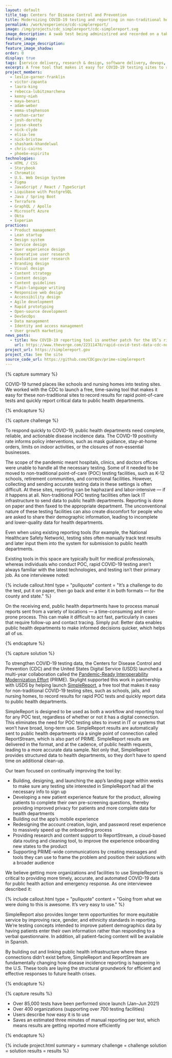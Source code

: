 ```yaml
---
layout: default
title_tag: Centers for Disease Control and Prevention
title: Modernizing COVID-19 testing and reporting in non-traditional healthcare settings
permalink: /work/experience/cdc-simplereport/
image: /img/projects/cdc_simplereport/cdc-simplereport.svg
image_description: A swab test being administired and recorded on a tablet
feature_image:
feature_image_description:
feature_image_shadow:
order: 0
display: true
tags: [service delivery, research & design, software delivery, devops, cloud & platforms, data & analytics, apis, security & privacy, healthcare, leslie-garner-franklin, victor-zapanta, laura-king, rebecca-lubitzmarchena, kenny-nieh, maya-benari, adam-weber, emma-stephenson, nathan-carter, josh-dorothy, jesse-skeets, nick-clyde, elisa-lee, nick-bristow, shashank-khandelwal, chris-cairns, phoebe-espiritu]
excerpt: A free tool that makes it easy for COVID-19 testing sites to record results for rapid point-of-care tests and quickly report data to public health departments.
project_members:
  - leslie-garner-franklin
  - victor-zapanta
  - laura-king
  - rebecca-lubitzmarchena
  - kenny-nieh
  - maya-benari
  - adam-weber
  - emma-stephenson
  - nathan-carter
  - josh-dorothy
  - jesse-skeets
  - nick-clyde
  - elisa-lee
  - nick-bristow
  - shashank-khandelwal
  - chris-cairns
  - phoebe-espiritu
technologies:
  - HTML / CSS
  - Storybook
  - Chromatic
  - U.S. Web Design System
  - Figma
  - JavaScript / React / TypeScript
  - Liquibase with PostgreSQL
  - Java / Spring Boot
  - Terraform
  - GraphQL / Apollo
  - Microsoft Azure
  - Okta
  - Experian
practices:
  - Product management
  - Lean startup
  - Design system
  - Service design
  - User experience design
  - Generative user research
  - Evaluative user research
  - Branding design
  - Visual design
  - Content strategy
  - Content design
  - Content guidelines
  - Plain-language writing
  - Responsive web design
  - Accessibility design
  - Agile development
  - Rapid prototyping
  - Open-source development
  - DevSecOps
  - Data management
  - Identity and access management
  - User growth marketing
news_posts:
  - title: New COVID-19 reporting tool is another patch for the US’s rickety health data system
    url: https://www.theverge.com/22311478/rapid-covid-test-data-cdc-nursing-home-usds-arizona
project_url: https://simplereport.gov
project_cta: See the site
source_code_url: https://github.com/CDCgov/prime-simplereport
---
```


{% capture summary %}
  <p>
    COVID-19 turned places like schools and nursing homes into testing sites. We worked with the CDC to launch a free, time-saving tool that makes it easy for these non-traditional sites to record results for rapid point-of-care tests and quickly report critical data to public health departments.
  </p>
{% endcapture %}

{% capture challenge %}
  <p>
    To respond quickly to COVID-19, public health departments need complete, reliable, and actionable disease incidence data. The COVID-19 positivity rate informs policy interventions, such as mask guidance, stay-at-home orders, limits on indoor activities, or the closures of non-essential businesses.
  </p>

  <p>
    The scope of the pandemic meant hospitals, clinics, and doctors offices were unable to handle all the necessary testing. Some of it needed to be moved to non-traditional point-of-care (POC) testing facilities, such as K-12 schools, retirement communities,  and correctional facilities. However, collecting and sending accurate testing data in these settings is often difficult. At these sites, reporting can be haphazard and labor-intensive — if it happens at all. Non-traditional POC testing facilities often lack IT infrastructure to send data to public health departments. Reporting is done on paper and then faxed to the appropriate department. The unconventional nature of these testing facilities can also create discomfort for people who are asked to share their demographic information, leading to incomplete and lower-quality data for health departments.
  </p>

  <p>
    Even when using existing reporting tools (for example, the National Healthcare Safety Network), testing sites often manually track test results and later input them into the system for submission to public health departments.
  </p>

  <p>
    Existing tools in this space are typically built for medical professionals, whereas individuals who conduct POC, rapid COVID-19 testing aren’t always familiar with the latest technologies, and testing isn’t their primary job. As one interviewee noted:
  </p>

{% include callout.html
  type = "pullquote"
  content = "It’s a challenge to do the test, put it on paper, then go back and enter it in both formats — for the county and state."
%}

  <p>
    On the receiving end, public health departments have to process manual reports sent from a variety of locations — a time-consuming and error-prone process. This can make it difficult to act fast, particularly in cases that require follow-up and contact tracing. Simply put: Better data enables public health departments to make informed decisions quicker, which helps all of us.
  </p>
{% endcapture %}

{% capture solution %}
  <p>
    To strengthen COVID-19 testing data, the Centers for Disease Control and Prevention (CDC) and the United States Digital Service (USDS) launched a multi-year collaboration called the <a href="https://www.cdc.gov/surveillance/pdfs/PRIME_1-sheet_single-page.pdf">Pandemic-Ready Interoperability Modernization Effort</a> (PRIME). Skylight supported this work in partnership with USDS by helping launch <a href="{{ page.project_url }}">SimpleReport</a>, a free tool that makes it easy for non-traditional COVID-19 testing sites, such as schools, jails, and nursing homes, to record results for rapid POC tests and quickly report data to public health departments.
  </p>

  <p>
    SimpleReport is designed to be used as both a workflow and reporting tool for any POC test, regardless of whether or not it has a digital connection. This eliminates the need for POC testing sites to invest in IT or systems that won’t have broad, long-term use. SimpleReport results are automatically sent to public health departments via a single point of connection called ReportStream, which is also part of PRIME. SimpleReport results are delivered in the format, and at the cadence, of public health requests, leading to a more accurate data sample. Not only that, SimpleReport provides structured data to health departments, so they don’t have to spend time on additional clean-up.
  </p>

  <p>
    Our team focused on continually improving the tool by:
  </p>

  <ul>
    <li>
      Building, designing, and launching the app’s landing page within weeks to make sure any testing site interested in SimpleReport had all the necessary info to sign up
    </li>
    <li>
      Developing a new patient experience feature for the product, allowing patients to complete their own pre-screening questions, thereby providing improved privacy for patients and more complete data for health departments
    </li>
    <li>
      Building out the app’s mobile experience
    </li>
    <li>
      Redesigning the account creation, login, and password reset experience to massively speed up the onboarding process
    </li>
    <li>
      Providing research and content support to ReportStream, a cloud-based data routing and cleaning tool, to improve the experience onboarding new states to the product
    </li>
    <li>
      Supporting PRIME-wide communications by creating messages and tools they can use to frame the problem and position their solutions with a broader audience
    </li>
  </ul>

  <p>
    We believe getting more organizations and facilities to use SimpleReport is critical to providing more timely, accurate, and automated COVID-19 data for public health action and emergency response. As one interviewee described it:
  </p>

{% include callout.html
  type = "pullquote"
  content = "Going from what we were doing to this is awesome. It’s very easy to use."
%}

  <p>
    SimpleReport also provides longer term opportunities for more equitable service by improving race, gender, and ethnicity standards in reporting. We’re testing concepts intended to improve patient demographics data by having patients enter their own information rather than responding to a verbal questionnaire. In addition, all patient-facing content will be available in Spanish.
  </p>

  <p>
    By building out and linking public health infrastructure where these connections didn’t exist before, SimpleReport and ReportStream are fundamentally changing how disease incidence reporting is happening in the U.S. These tools are laying the structural groundwork for efficient and effective responses to future health crises.
  </p>
{% endcapture %}

{% capture results %}
  <ul>
    <li>
      Over 85,000 tests have been performed since launch (Jan–Jun 2021)
    </li>
    <li>
      Over 400 organizations (supporting over 700 testing facilities)
    </li>
    <li>
      Users describe how easy it is to use
    </li>
    <li>
      Saves an estimated three minutes of manual reporting per test, which means results are getting reported more efficiently
    </li>
  </ul>
{% endcapture %}

{% include project.html
  summary = summary
  challenge = challenge
  solution = solution
  results = results
%}
